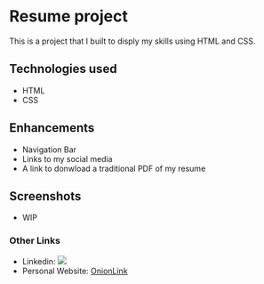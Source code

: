 # Resume project

This is a project that I built to disply my skills using HTML and CSS.

## Technologies used

- HTML
- CSS

## Enhancements

- Navigation Bar
- Links to my social media
- A link to donwload a traditional PDF of my resume

## Screenshots
- WIP

### Other Links
- Linkedin: [<img src="https://img.shields.io/badge/linkedin-%230077B5.svg?&style=for-the-badge&logo=linkedin&logoColor=white" />](https://www.linkedin.com/in/benjaminguyallen/)
- Personal Website:
[OnionLink](http://zlpqrgka4kybfycelfdayxloixbqzfptukhb6a525wiewacoeu6v2vqd.onion)